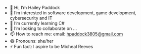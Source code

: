 - 👋 Hi, I’m Hailey Paddock
- 👀 I’m interested in software development, game development, cybersecurity and IT
- 🌱 I’m currently learning C#
- 💞️ I’m looking to collaborate on ...
- 📫 How to reach me: email: hpaddock3805@gmail.com
- 😄 Pronouns: she/her
- ⚡ Fun fact: I aspire to be Micheal Reeves

<!---
HJPaddock/HJPaddock is a ✨ special ✨ repository because its `README.md` (this file) appears on your GitHub profile.
You can click the Preview link to take a look at your changes.
--->
